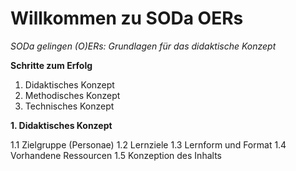 <!--

author: Canan Hastik  
email:    
version:  v1
language: DE

icon:     https://raw.githubusercontent.com/chastik/Beratung_Dateityp_Bild/refs/heads/main/SODa-Logo_full.svg
link:     https://raw.githubusercontent.com/chastik/Beratung/refs/heads/main/soda.css

comment:  WissKi SODA OERs

-->

# Willkommen zu SODa OERs 

*SODa gelingen (O)ERs: Grundlagen für das didaktische Konzept*

**Schritte zum Erfolg**

1. Didaktisches Konzept
2. Methodisches Konzept
3. Technisches Konzept

**1. Didaktisches Konzept**

1.1 Zielgruppe (Personae)
1.2 Lernziele
1.3 Lernform und Format
1.4 Vorhandene Ressourcen
1.5 Konzeption des Inhalts
